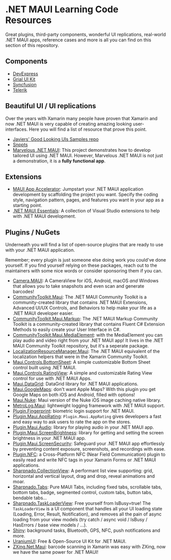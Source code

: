 # .NET MAUI Learning Code Resources

Great plugins, third-party components, wonderful UI replications, real-world .NET MAUI apps, reference cases and more is all you can find on this section of this repository.

## Components

* [DevExpress](https://www.devexpress.com/)
* [Grial UI Kit](https://grialkit.com/)
* [Syncfusion](https://www.syncfusion.com/maui-controls)
* [Telerik](https://www.telerik.com/maui-ui)

## Beautiful UI / UI replications

Over the years with Xamarin many people have proven that Xamarin and now .NET MAUI is very capable of creating amazing looking user-interfaces. Here you will find a list of resource that prove this point.

* [Javiers' Good Looking UIs Samples repo](https://github.com/jsuarezruiz/dotnet-maui-showcase)
* [Snppts](https://snppts.dev)
* [Marvelous .NET MAUI](https://github.com/RadekVyM/MarvelousMAUI): This project demonstrates how to develop tailored UI using .NET MAUI. However, Marvelous .NET MAUI is not just a demonstration, it is a **fully functional app**.

## Extensions

* [MAUI App Accelerator](https://github.com/mrlacey/MauiAppAccelerator): Jumpstart your .NET MAUI application development by scaffolding the project you want. Specify the coding style, navigation pattern, pages, and features you want in your app as a starting point.
* [.NET MAUI Essentials](https://marketplace.visualstudio.com/items?itemName=MattLaceyLtd.MauiEssentials): A collection of Visual Studio extensions to help with .NET MAUI development.

## Plugins / NuGets

Underneath you will find a list of open-source plugins that are ready to use with your .NET MAUI application.

Remember; every plugin is just someone else doing work you could've done yourself. If you find yourself relying on these packages, reach out to the maintainers with some nice words or consider sponsoring them if you can.

* [Camera.MAUI](https://github.com/hjam40/Camera.MAUI/issues): A CameraView for iOS, Android, macOS _and_ Windows that allows you to take snapshots and even scan and generate barcodes!
* [CommunityToolkit.Maui](https://github.com/CommunityToolkit/Maui): The .NET MAUI Community Toolkit is a community-created library that contains .NET MAUI Extensions, Advanced UI/UX Controls, and Behaviors to help make your life as a .NET MAUI developer easier.
* [CommunityToolkit.Maui.Markup](https://github.com/CommunityToolkit/Maui.Markup): The .NET MAUI Markup Community Toolkit is a community-created library that contains Fluent C# Extension Methods to easily create your User Interface in C#.
* [CommunityToolkit.Maui.MediaElement](https://github.com/CommunityToolkit/Maui): with the MediaElement you can play audio and video right from your .NET MAUI app! It lives in the .NET MAUI Community Toolkit repository, but it's a seperate package.
* [LocalizationResourceManager.Maui](https://github.com/SirJohnK/LocalizationResourceManager.Maui): The .NET MAUI equivalent of the localization helpers that were in the Xamarin Community Toolkit.
* [Maui.Controls.BottomSheet](https://github.com/naweed/Maui.Controls.BottomSheet): A simple customizable Bottom Sheet control built using .NET MAUI.
* [Maui.Controls.RatingView](https://github.com/naweed/Maui.Controls.RatingView): A simple and customizable Rating View control for use with .NET MAUI Apps.
* [Maui.DataGrid](https://github.com/akgulebubekir/Maui.DataGrid): DataGrid library for .NET MAUI applications.
* [Maui.GoogleMaps](https://github.com/themronion/Maui.GoogleMaps): don't want Apple Maps? With this plugin you get Google Maps on both iOS and Android, filled with options!
* [Maui.Nuke](https://github.com/roubachof/Maui.Nuke): Maui version of the Nuke iOS image caching native library.
* [MetroLog.Maui](https://github.com/roubachof/MetroLog): lightweight logging framework with .NET MAUI support.
* [Plugin.Fingerprint](https://github.com/smstuebe/xamarin-fingerprint): biometric login support for .NET MAUI.
* [Plugin.Maui.AppRating](https://github.com/FabriBertani/Plugin.Maui.AppRating): `Plugin.Maui.AppRating` gives developers a fast and easy way to ask users to rate the app on the stores.
* [Plugin.Maui.Audio](https://github.com/jfversluis/Plugin.Maui.Audio): library for playing audio in your .NET MAUI app.
* [Plugin.Maui.ScreenBrightness](https://github.com/jfversluis/Plugin.Maui.ScreenBrightness): library for getting and setting the screen brightness in your .NET MAUI app.
* [Plugin.Maui.ScreenSecurity](https://github.com/FabriBertani/Plugin.Maui.ScreenSecurity): Safeguard your .NET MAUI app effortlessly by preventing content exposure, screenshots, and recordings with ease.
* [Plugin.NFC](https://github.com/franckbour/Plugin.NFC): a Cross-Platform NFC (Near Field Communication) plugin to easily read and write NFC tags in your Xamarin Forms or .NET MAUI applications.
* [Sharpnado.CollectionView](https://github.com/roubachof/Sharpnado.CollectionView): A performant list view supporting: grid, horizontal and vertical layout, drag and drop, reveal animations and moar.
* [Sharpnado.Tabs](https://github.com/roubachof/Sharpnado.Tabs): Pure MAUI Tabs, including fixed tabs, scrollable tabs, bottom tabs, badge, segmented control, custom tabs, button tabs, bendable tabs...
* [Sharpnado.TaskLoaderView](https://github.com/roubachof/Sharpnado.TaskLoaderView): Free yourself from IsBusy=true! The `TaskLoaderView` is a UI component that handles all your UI loading state (Loading, Error, Result, Notification), and removes all the pain of async loading from your view models (try catch / async void / IsBusy / HasErrors / base view models / ...).
* [Shiny](https://github.com/shinyorg/shiny): background tasks, Bluetooth, GPS, NFC, push notifications and more.
* [UraniumUI](https://github.com/enisn/UraniumUI): Free & Open-Source UI Kit for .NET MAUI.
* [ZXing.Net.Maui](https://github.com/redth/ZXing.Net.Maui): barcode scanning in Xamarin was easy with ZXing, now we have the same power for .NET MAUI!
